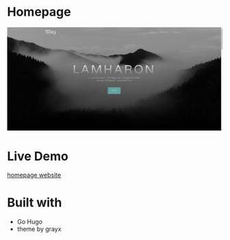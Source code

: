 # Homepage
![Personal Website](./homepage.png)

# Live Demo
[homepage website](https://vinz009.github.io/homepage/)

# Built with 
- Go Hugo
- theme by grayx

